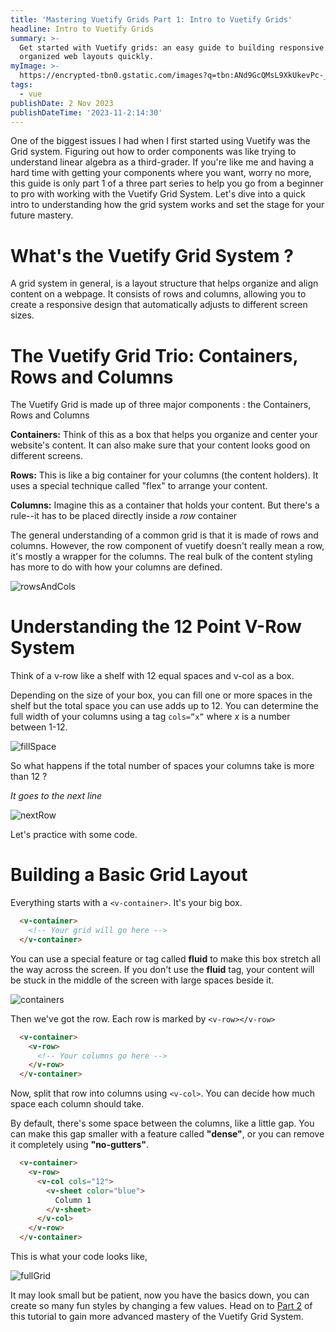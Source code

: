 ```yaml
---
title: 'Mastering Vuetify Grids Part 1: Intro to Vuetify Grids'
headline: Intro to Vuetify Grids
summary: >-
  Get started with Vuetify grids: an easy guide to building responsive and
  organized web layouts quickly.
myImage: >-
  https://encrypted-tbn0.gstatic.com/images?q=tbn:ANd9GcQMsL9XkUkevPc-_1irkVIkr62FfPacYPivJw&usqp=CAU
tags:
  - vue
publishDate: 2 Nov 2023
publishDateTime: '2023-11-2:14:30'
---
```


One of the biggest issues I had when I first started using Vuetify was the Grid system. Figuring out how to order components was like trying to understand linear algebra as a third-grader. If you're like me and having a hard time with getting your components where you want, worry no more, this guide is only part 1 of a three part series to help you go from a beginner to pro with working with the Vuetify Grid System. Let's dive into a quick intro to understanding how the grid system works and set the stage for your future mastery.

# What's the Vuetify Grid System ?

A grid system in general, is a layout structure that helps organize and align content on a webpage. It consists of rows and columns, allowing you to create a responsive design that automatically adjusts to different screen sizes.

# The Vuetify Grid Trio: Containers, Rows and Columns

The Vuetify Grid is made up of three major components : the Containers, Rows and Columns

**Containers:** Think of this as a box that helps you organize and center your website's content. It can also make sure that your content looks good on different screens.

**Rows:** This is like a big container for your columns (the content holders). It uses a special technique called "flex" to arrange your content.

**Columns:** Imagine this as a container that holds your content. But there's a rule--it has to be placed directly inside a _row_ container

The general understanding of a common grid is that it is made of rows and columns. However, the row component of vuetify doesn't really mean a row, it's mostly a wrapper for the columns. The real bulk of the content styling has more to do with how your columns are defined.

![rowsAndCols](https://i.imgur.com/eFB0NeE.png)

# Understanding the 12 Point V-Row System

Think of a v-row like a shelf with 12 equal spaces and v-col as a box.

Depending on the size of your box, you can fill one or more spaces in the shelf but the total space you can use adds up to 12\. You can determine the full width of your columns using a tag `cols=”x”` where _x_ is a number between 1-12.

![fillSpace](https://i.imgur.com/vOmq5DV.png)

So what happens if the total number of spaces your columns take is more than 12 ?

_It goes to the next line_

![nextRow](https://i.imgur.com/V9XOFJL.png)

Let's practice with some code.

# Building a Basic Grid Layout

Everything starts with a `<v-container>`. It's your big box.

```html
  <v-container>
    <!-- Your grid will go here -->
  </v-container>
```

You can use a special feature or tag called **fluid** to make this box stretch all the way across the screen. If you don't use the **fluid** tag, your content will be stuck in the middle of the screen with large spaces beside it.

![containers](https://i.imgur.com/NmJTrPE.png)

Then we've got the row. Each row is marked by `<v-row></v-row>`

```html
  <v-container>
    <v-row>
      <!-- Your columns go here -->
    </v-row>
  </v-container>
```

Now, split that row into columns using `<v-col>`. You can decide how much space each column should take.

By default, there's some space between the columns, like a little gap. You can make this gap smaller with a feature called **"dense"**, or you can remove it completely using **"no-gutters"**.

```html
  <v-container>
    <v-row>
      <v-col cols="12">
        <v-sheet color="blue">
          Column 1
        </v-sheet>
      </v-col>
    </v-row>
  </v-container>
```

This is what your code looks like,

![fullGrid](https://i.imgur.com/9b1tHRg.png)

It may look small but be patient, now you have the basics down, you can create so many fun styles by changing a few values. Head on to [Part 2](/blog/styling-vuetify-grids.md) of this tutorial to gain more advanced mastery of the Vuetify Grid System.
